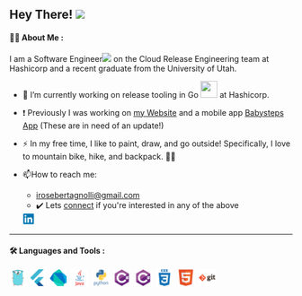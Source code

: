 <h2>
  Hey There!
  <img src="https://media.giphy.com/media/hvRJCLFzcasrR4ia7z/giphy.gif" width="20px"/>
</h2>

<!--<div align="center">
  <img src="https://media.giphy.com/media/dWesBcTLavkZuG35MI/giphy.gif" width="600" height="300"/>
</div>-->

#### :woman_technologist: About Me :
I am a Software Engineer<img src="https://media.giphy.com/media/WUlplcMpOCEmTGBtBW/giphy.gif" width="30"> on the Cloud Release Engineering team at Hashicorp and a recent graduate from the University of Utah.  
- 🔭 I’m currently working on release tooling in Go <img src="https://github.com/egonelbre/gophers/blob/master/.thumb/animation/gopher-dance-long-3x.gif" width=30 height=30/> at Hashicorp.
 
- ❗ Previously I was working on [my Website](https://ibertagnolli.github.io) and a mobile app [Babysteps App](https://ibertagnolli.github.io/nextjs-babysteps_website/) (These are in need of an update!) 

- :zap: In my free time, I like to paint, draw, and go outside! Specifically, I love to mountain bike, hike, and backpack. 🚵‍♀️

- :mailbox:How to reach me: 
  -  irosebertagnolli@gmail.com
  - ✔️ Lets [connect](https://www.linkedin.com/in/isabella-bertagnolli/) if you're interested in any of the above  
  <a href="https://www.linkedin.com/in/isabella-bertagnolli/">
    <img src="https://github.com/devicons/devicon/blob/master/icons/linkedin/linkedin-original.svg" width=20 height=20 alt="LinkedIn Badge"/>
  </a>

---

#### :hammer_and_wrench: Languages and Tools :

<div>
  <img src="https://github.com/devicons/devicon/blob/master/icons/go/go-original.svg" title="Go" **alt="Go" width="30" height="30"/>
  <img src="https://github.com/devicons/devicon/blob/master/icons/flutter/flutter-original.svg" title="Flutter" alt="Flutter" width="30" height="30"/>&nbsp;
  <img src="https://github.com/devicons/devicon/blob/master/icons/dart/dart-original.svg" title="Dart" alt="Dart" width="30" height="30"/>&nbsp;
  <img src="https://github.com/devicons/devicon/blob/master/icons/java/java-original-wordmark.svg" title="Java" alt="Java" width="30" height="30"/>&nbsp;
  <img src="https://github.com/devicons/devicon/blob/master/icons/python/python-original-wordmark.svg" title="python" alt="python" width="30" height="30"/>&nbsp;
  <img src="https://github.com/devicons/devicon/blob/master/icons/csharp/csharp-original.svg" title="C#" alt="C#" width="30" height="30"/>&nbsp;
  <img src="https://github.com/devicons/devicon/blob/master/icons/csharp/csharp-original.svg" title="C#" alt="C#" width="30" height="30"/>&nbsp;
  <img src="https://github.com/devicons/devicon/blob/master/icons/css3/css3-plain-wordmark.svg"  title="CSS3" alt="CSS" width="30" height="30"/>&nbsp;
  <img src="https://github.com/devicons/devicon/blob/master/icons/html5/html5-original.svg" title="HTML5" alt="HTML" width="30" height="30"/>&nbsp;
  <img src="https://github.com/devicons/devicon/blob/master/icons/git/git-original-wordmark.svg" title="Git" **alt="Git" width="30" height="30"/>

</div>
